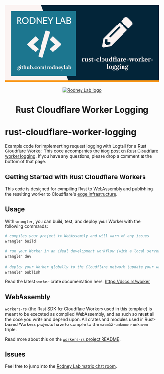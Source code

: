 <img src="../../images/rodneylab-github-rust-cloudflare-worker-logging.png" alt="Rodney Lab rust-cloudflare-worker-logging Github banner">

<p align="center">
  <a aria-label="Open Rodney Lab site" href="https://rodneylab.com" rel="nofollow noopener noreferrer">
    <img alt="Rodney Lab logo" src="https://rodneylab.com/assets/icon.png" width="60" />
  </a>
</p>
<h1 align="center">
  Rust Cloudflare Worker Logging
</h1>

# rust-cloudflare-worker-logging

Example code for implementing request logging with Logtail for a Rust Cloudflare Worker.  This code accompanies the <a href="https://rodneylab.com/rust-cloudflare-worker-logging/">blog post on Rust Cloudflare worker logging</a>. If you have any questions, please drop a comment at the bottom of that page.

## Getting Started with Rust Cloudflare Workers

This code is designed for compiling Rust to WebAssembly and publishing the resulting worker to Cloudflare's [edge infrastructure](https://www.cloudflare.com/network/).

## Usage 

With `wrangler`, you can build, test, and deploy your Worker with the following commands: 

```bash
# compiles your project to WebAssembly and will warn of any issues
wrangler build 

# run your Worker in an ideal development workflow (with a local server, file watcher & more)
wrangler dev

# deploy your Worker globally to the Cloudflare network (update your wrangler.toml file for configuration)
wrangler publish
```

Read the latest `worker` crate documentation here: https://docs.rs/worker

## WebAssembly

`workers-rs` (the Rust SDK for Cloudflare Workers used in this template) is meant to be executed as 
compiled WebAssembly, and as such so **must** all the code you write and depend upon. All crates and
modules used in Rust-based Workers projects have to compile to the `wasm32-unknown-unknown` triple. 

Read more about this on the [`workers-rs` project README](https://github.com/cloudflare/workers-rs).

## Issues

Feel free to jump into the [Rodney Lab matrix chat room](https://matrix.to/#/%23rodney:matrix.org).
